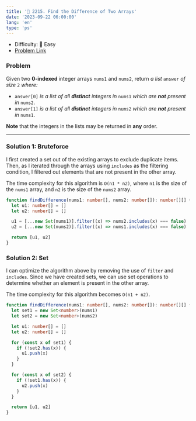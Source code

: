 ```yaml
---
title: '🍰 2215. Find the Difference of Two Arrays'
date: '2023-09-22 06:00:00'
lang: 'en'
type: 'ps'
---
```


- Difficulty: 🍰 Easy
- [Problem Link](https://leetcode.com/problems/find-the-difference-of-two-arrays/description/?envType=study-plan-v2&envId=leetcode-75)

### Problem

Given two **0-indexed** integer arrays `nums1` and `nums2`, return _a list_ `answer` _of size_ `2` _where:_

- `answer[0]` _is a list of all **distinct** integers in_ `nums1` _which are **not** present in_ `nums2`.
- `answer[1]` _is a list of all **distinct** integers in_ `nums2` _which are **not** present in_ `nums1`.

**Note** that the integers in the lists may be returned in **any** order.

---

### Solution 1: Bruteforce

I first created a set out of the existing arrays to exclude duplicate items. Then, as I iterated through the arrays using `includes` as the filtering condition, I filtered out elements that are not present in the other array.

The time complexity for this algorithm is `O(n1 * n2)`, where `n1` is the size of the `nums1` array, and `n2` is the size of the `nums2` array.

```ts
function findDifference(nums1: number[], nums2: number[]): number[][] {
  let u1: number[] = []
  let u2: number[] = []

  u1 = [...new Set(nums1)].filter((x) => nums2.includes(x) === false)
  u2 = [...new Set(nums2)].filter((x) => nums1.includes(x) === false)

  return [u1, u2]
}
```

### Solution 2: Set

I can optimize the algorithm above by removing the use of `filter` and `includes`. Since we have created sets, we can use set operations to determine whether an element is present in the other array.

The time complexity for this algorithm becomes `O(n1 + n2)`.

```ts
function findDifference(nums1: number[], nums2: number[]): number[][] {
  let set1 = new Set<number>(nums1)
  let set2 = new Set<number>(nums2)

  let u1: number[] = []
  let u2: number[] = []

  for (const x of set1) {
    if (!set2.has(x)) {
      u1.push(x)
    }
  }

  for (const x of set2) {
    if (!set1.has(x)) {
      u2.push(x)
    }
  }

  return [u1, u2]
}
```
